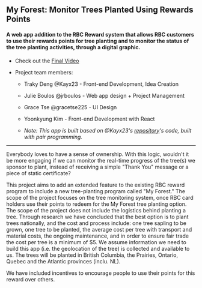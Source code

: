 ## My Forest: Monitor Trees Planted Using Rewards Points

#### A web app addition to the RBC Reward system that allows RBC customers to use their rewards points for tree planting and to monitor the status of the tree planting activities, through a digital graphic.

- Check out the [Final Video](https://ellehacks.hypeinnovation.com/servlet/hype/IMT?documentTableId=9007205814136438297&userAction=Browse&templateName=&documentId=39d37d9c93caf7bd540dc37a40dc44a3)

- Project team members:  
  - Traky Deng @Kayx23 - Front-end Development, Idea Creation
  - Julie Boulos @jrboulos - Web app design + Project Management  
  - Grace Tse @gracetse225 - UI Design  
  - Yoonkyung Kim - Front-end Development with React  

  - _Note: This app is built based on @Kayx23's [repository](https://github.com/Kayx23/my-forest-elle-hack)'s code, built with pair programming._

***
  
Everybody loves to have a sense of ownership. With this logic, wouldn't it be more engaging if we can monitor the real-time progress of the tree(s) we sponsor to plant, instead of receiving a simple "Thank You" message or a piece of static certificate?

This project aims to add an extended feature to the existing RBC reward program to include a new tree-planting program called "My Forest." The scope of the project focuses on the tree monitoring system, once RBC card holders use their points to redeem for the My Forest tree planting option. The scope of the project does not include the logistics behind planting a tree. Through research we have concluded that the best option is to plant trees nationally, and the cost and process include: one tree sapling to be grown, one tree to be planted, the average cost per tree with transport and material costs, the ongoing maintenance, and in order to ensure fair trade the cost per tree is a minimum of $5. We assume information we need to build this app (i.e. the geolocation of the tree) is collected and available to us. The trees will be planted in British Columbia, the Prairies, Ontario, Quebec and the Atlantic provinces (inclu. NL).

We have included incentives to encourage people to use their points for this reward over others.
